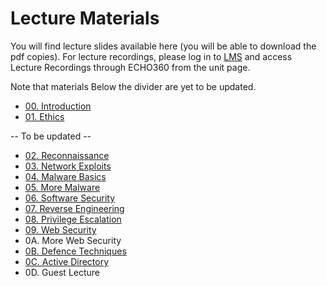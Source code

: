 # Lecture Materials

You will find lecture slides available here (you will be able to download the pdf copies). For lecture recordings, please log in to [LMS](https://lms.uwa.edu.au/) and access Lecture Recordings through ECHO360 from the unit page.

Note that materials Below the divider are yet to be updated.

* [00. Introduction](https://github.com/uwacyber/cits3006/blob/2023S2/cits3006-lectures/00.Introduction.pdf)
* [01. Ethics](https://github.com/uwacyber/cits3006/blob/2023S2/cits3006-lectures/01.Ethics.pdf)

-- To be updated --

* [02. Reconnaissance](https://github.com/uwacyber/cits3006/blob/2023S2/cits3006-lectures/02.Reconnaissance.pdf)
* [03. Network Exploits](https://github.com/uwacyber/cits3006/blob/2023S2/cits3006-lectures/03.Network\_Exploits.pdf)
* [04. Malware Basics](https://github.com/uwacyber/cits3006/blob/2023S2/cits3006-lectures/04.Malware\_Basics.pdf)
* [05. More Malware](https://github.com/uwacyber/cits3006/blob/2023S2/cits3006-lectures/05.More\_Malware.pdf)
* [06. Software Security](https://github.com/uwacyber/cits3006/blob/2023S2/cits3006-lectures/06.Software\_Security.pdf)
* [07. Reverse Engineering](https://github.com/uwacyber/cits3006/blob/2023S2/cits3006-lectures/07.Reverse\_Engineering.pdf)
* [08. Privilege Escalation](https://github.com/uwacyber/cits3006/blob/2023S2/cits3006-lectures/08.Privilege\_Escalation.pdf)
* [09. Web Security](https://github.com/uwacyber/cits3006/blob/2023S2/cits3006-lectures/09.Web\_Security.pdf)
* 0A. More Web Security
* [0B. Defence Techniques](https://github.com/uwacyber/cits3006/blob/2023S2/cits3006-lectures/0B.Defence\_Techniques.pdf)
* [0C. Active Directory](https://github.com/uwacyber/cits3006/blob/2023S2/cits3006-lectures/0C.Active\_Directory.pdf)
* 0D. Guest Lecture
